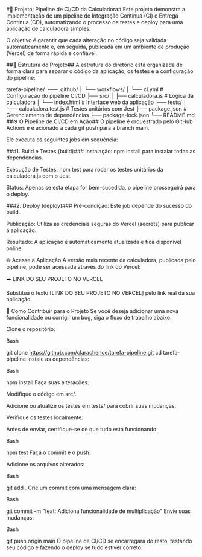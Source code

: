 #🚀 Projeto: Pipeline de CI/CD da Calculadora#
Este projeto demonstra a implementação de um pipeline de Integração Contínua (CI) e Entrega Contínua (CD), automatizando o processo de testes e deploy para uma aplicação de calculadora simples.

O objetivo é garantir que cada alteração no código seja validada automaticamente e, em seguida, publicada em um ambiente de produção (Vercel) de forma rápida e confiável.

##📂 Estrutura do Projeto##
A estrutura do diretório está organizada de forma clara para separar o código da aplicação, os testes e a configuração do pipeline:

tarefa-pipeline/
├── .github/
│   └── workflows/
│       └── ci.yml             # Configuração do pipeline CI/CD
├── src/
│   ├── calculadora.js         # Lógica da calculadora
│   └── index.html             # Interface web da aplicação
├── tests/
│   └── calculadora.test.js    # Testes unitários com Jest
├── package.json               # Gerenciamento de dependências
├── package-lock.json
└── README.md
##⚙️ O Pipeline de CI/CD em Ação##
O pipeline é orquestrado pelo GitHub Actions e é acionado a cada git push para a branch main.

Ele executa os seguintes jobs em sequência:

###1. Build e Testes (build)###
Instalação: npm install para instalar todas as dependências.

Execução de Testes: npm test para rodar os testes unitários da calculadora.js com o Jest.

Status: Apenas se esta etapa for bem-sucedida, o pipeline prosseguirá para o deploy.

###2. Deploy (deploy)###
Pré-condição: Este job depende do sucesso do build.

Publicação: Utiliza as credenciais seguras do Vercel (secrets) para publicar a aplicação.

Resultado: A aplicação é automaticamente atualizada e fica disponível online.

🌐 Acesse a Aplicação
A versão mais recente da calculadora, publicada pelo pipeline, pode ser acessada através do link do Vercel:

➡️ LINK DO SEU PROJETO NO VERCEL

Substitua o texto [LINK DO SEU PROJETO NO VERCEL] pelo link real da sua aplicação.

🤝 Como Contribuir para o Projeto
Se você deseja adicionar uma nova funcionalidade ou corrigir um bug, siga o fluxo de trabalho abaixo:

Clone o repositório:

Bash

git clone https://github.com/clarachence/tarefa-pipeline.git
cd tarefa-pipeline
Instale as dependências:

Bash

npm install
Faça suas alterações:

Modifique o código em src/.

Adicione ou atualize os testes em tests/ para cobrir suas mudanças.

Verifique os testes localmente:

Antes de enviar, certifique-se de que tudo está funcionando:

Bash

npm test
Faça o commit e o push:

Adicione os arquivos alterados:

Bash

git add .
Crie um commit com uma mensagem clara:

Bash

git commit -m "feat: Adiciona funcionalidade de multiplicação"
Envie suas mudanças:

Bash

git push origin main
O pipeline de CI/CD se encarregará do resto, testando seu código e fazendo o deploy se tudo estiver correto.
